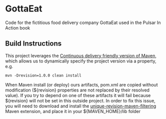 # GottaEat
Code for the fictitious food delivery company GottaEat used in the Pulsar In Action book

## Build Instructions

This project leverages the [Continuous delivery friendly version of Maven](https://maven.apache.org/maven-ci-friendly.html), which allows us to dynamically specify the project version
via a property, e.g.

`mvn -Drevision=1.0.0 clean install`


When Maven install (or deploy) ours artifacts, pom.xml are copied without modification (${revision} properties are not replaced by their resolved value). If you try to depend on one of these artifacts it will fail because ${revision} will not be set in this outside project. In order to fix this issue, you will need to download and install the [unique-revision-maven-filtering](https://jeanchristophegay.com/en/posts/maven-unique-version-multi-modules-build/) Maven extension, and place it in your ${MAVEN_HOME}/lib folder
